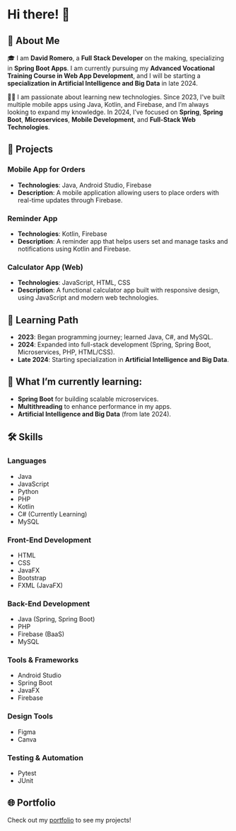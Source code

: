 
# Hi there! 👋

## 🚀 About Me

🎓 I am **David Romero**, a **Full Stack Developer** on the making, specializing in **Spring Boot Apps**. I am currently pursuing my **Advanced Vocational Training Course in Web App Development**, and I will be starting a **specialization in Artificial Intelligence and Big Data** in late 2024.

👨‍💻 I am passionate about learning new technologies. Since 2023, I've built multiple mobile apps using Java, Kotlin, and Firebase, and I’m always looking to expand my knowledge. In 2024, I’ve focused on **Spring**, **Spring Boot**, **Microservices**, **Mobile Development**, and **Full-Stack Web Technologies**.

## 📱 Projects

### Mobile App for Orders
- **Technologies**: Java, Android Studio, Firebase
- **Description**: A mobile application allowing users to place orders with real-time updates through Firebase.

### Reminder App
- **Technologies**: Kotlin, Firebase
- **Description**: A reminder app that helps users set and manage tasks and notifications using Kotlin and Firebase.

### Calculator App (Web)
- **Technologies**: JavaScript, HTML, CSS
- **Description**: A functional calculator app built with responsive design, using JavaScript and modern web technologies.

## 🎯 Learning Path
- **2023**: Began programming journey; learned Java, C#, and MySQL.
- **2024**: Expanded into full-stack development (Spring, Spring Boot, Microservices, PHP, HTML/CSS).
- **Late 2024**: Starting specialization in **Artificial Intelligence and Big Data**.

## 🌱 What I’m currently learning:
- **Spring Boot** for building scalable microservices.
- **Multithreading** to enhance performance in my apps.
- **Artificial Intelligence and Big Data** (from late 2024).

## 🛠️ Skills

### Languages
- Java
- JavaScript
- Python
- PHP
- Kotlin
- C# (Currently Learning)
- MySQL

### Front-End Development
- HTML
- CSS
- JavaFX
- Bootstrap
- FXML (JavaFX)

### Back-End Development
- Java (Spring, Spring Boot)
- PHP
- Firebase (BaaS)
- MySQL

### Tools & Frameworks
- Android Studio
- Spring Boot
- JavaFX
- Firebase

### Design Tools
- Figma
- Canva

### Testing & Automation
- Pytest
- JUnit

## 🌐 Portfolio
Check out my [portfolio](https://david-romero.dev/) to see my projects!
